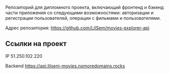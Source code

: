 Репозиторий для дипломного проекта, включающий фронтенд и бэкенд части приложения со следующими возможностями: авторизации и регистрации пользователей, операции с фильмами и пользователями.

Адрес репозитория: https://github.com/LilSem/movies-explorer-api

## Ссылки на проект

IP 51.250.102.220

Backend https://api.lilsem-movies.nomoredomains.rocks
